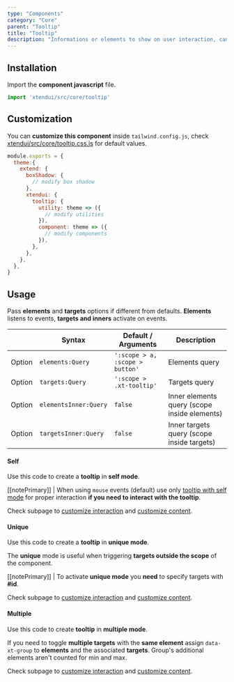 ```yaml
---
type: "Components"
category: "Core"
parent: "Tooltip"
title: "Tooltip"
description: "Informations or elements to show on user interaction, can contain simple text and more complex graphics."
---
```


## Installation

Import the **component javascript** file.

```jsx
import 'xtendui/src/core/tooltip'
```

## Customization

You can **customize this component** inside `tailwind.config.js`, check [xtendui/src/core/tooltip.css.js](https://github.com/minimit/xtendui/blob/beta/src/core/tooltip.css.js) for default values.

```jsx
module.exports = {
  theme:{
    extend: {
      boxShadow: {
        // modify box shadow
      },
      xtendui: {
        tooltip: {
          utility: theme => ({
            // modify utilities
          }),
          component: theme => ({
            // modify components
          }),
        },
      },
    },
  },
}
```

## Usage

Pass **elements** and **targets** options if different from defaults. **Elements** listens to events, **targets and inners** activate on events.

<div class="xt-overflow-sub overflow-y-hidden overflow-x-scroll my-4 xt-my-auto w-full">

|                         | Syntax                                    | Default / Arguments                       | Description                   |
| ----------------------- | ----------------------------------------- | ----------------------------- | ----------------------------- |
| Option                  | `elements:Query`                          | `':scope > a, :scope > button'`        | Elements query            |
| Option                  | `targets:Query`                          | `':scope > .xt-tooltip'`        | Targets query            |
| Option                  | `elementsInner:Query`                          | `false`        | Inner elements query (scope inside elements)            |
| Option                  | `targetsInner:Query`                          | `false`        | Inner targets query (scope inside targets)           |

</div>

#### Self

Use this code to create a **tooltip** in **self mode**.

[[notePrimary]]
| When using `mouse` events (default) use only [tooltip with self mode](/components/core/tooltip#usage-self) for proper interaction **if you need to interact with the tooltip**.

<demo>
  <demovanilla src="vanilla/components/core/tooltip/usage-self">
  </demovanilla>
</demo>

Check subpage to [customize interaction](/components/core/tooltip/interaction) and [customize content](/components/core/tooltip/content).

#### Unique

Use this code to create a **tooltip** in **unique mode**.

The **unique** mode is useful when triggering **targets outside the scope** of the component.

[[notePrimary]]
| To activate **unique mode** you **need** to specify targets with **#id**.

<demo>
  <demovanilla src="vanilla/components/core/tooltip/usage-unique">
  </demovanilla>
  <demovanilla src="vanilla/components/core/tooltip/usage-unique-same">
  </demovanilla>
</demo>

Check subpage to [customize interaction](/components/core/tooltip/interaction) and [customize content](/components/core/tooltip/content).

#### Multiple

Use this code to create **tooltip** in **multiple mode**.

<demo>
  <demovanilla src="vanilla/components/core/tooltip/usage-multiple">
  </demovanilla>
</demo>

If you need to toggle **multiple targets** with the **same element** assign `data-xt-group` to **elements** and the associated **targets**. Group's additional elements aren't counted for min and max.

<demo>
  <demovanilla src="vanilla/components/core/tooltip/usage-multiple-group">
  </demovanilla>
</demo>

Check subpage to [customize interaction](/components/core/tooltip/interaction) and [customize content](/components/core/tooltip/content).
